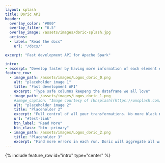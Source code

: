 ```yaml
---
layout: splash
title: Doric API
header:
  overlay_color: "#000"
  overlay_filter: "0.5"
  overlay_image: /assets/images/doric-splash.jpg
  actions:
  - label: "Read the docs"
    url: "/docs/"

excerpt: "Fast development API for Apache Spark"

intro:
- excerpt: "Develop faster by having more information of each element of your ETL"
feature_row:
  - image_path: /assets/images/Logos_doric_0.png
    alt: "placeholder image 1"
    title: "Fast development API"
    excerpt: "Type safe columns keepeng the dataframe we all love"
  - image_path: /assets/images/Logos_doric_1.png
    #image_caption: "Image courtesy of [Unsplash](https://unsplash.com/)"
    alt: "placeholder image 2"
    title: "Placeholder 2"
    excerpt: "Full control of all your transformations. No more black magic implicit conversions"
    url: "#test-link"
    btn_label: "Read More"
    btn_class: "btn--primary"
  - image_path: /assets/images/Logos_doric_2.png
    title: "Placeholder 3"
    excerpt: "Find more errors in each run. Doric will aggregate all wrong elements in each tranformation marking the like of code that creates it"
---
```



{% include feature_row id="intro" type="center" %}
